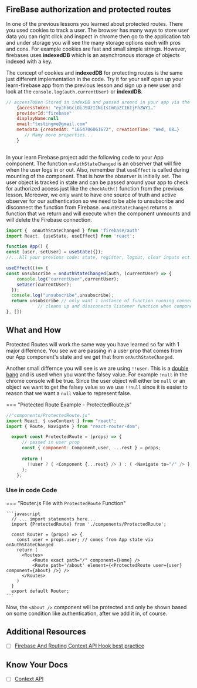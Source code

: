 
## FireBase authorization and protected routes

In one of the previous lessons you learned about protected routes. There you used cookies to track a user. The browser has many ways to store user data you can right click and inspect in chrome then go to the application tab and under storage  you will see the many storage options each with pros and cons. For example cookies are fast and small simple strings. However, firebases uses **indexedDB** which is an asynchronous storage of objects indexed with a key.

The concept of cookies and **indexedDB** for protecting routes is the same just different implementation in the code. Try it for your self open up your learn-firebase app from the previous lesson and sign up a new user and look at the `console.log(auth.currentUser)` or **indexdDB**. 

```javaScript
// accessToken Stored in indexDB and passed around in your app via the auth object from firebase and used in your code for authorization by calling built in firebase functions
    {accessToken: "eyJhbGciOiJSUzI1NiIsImtpZCI6IjFhZWY1…"
    providerId:"firebase"
    displayName:null
    email:"testingme@gmail.com"
    metadata:{createdAt: "1654706061672", creationTime: "Wed, 08…}
       // Many more properties...
    }
 

```
In your learn Firebase project add the following code to your App component. The function `onAuthStateChanged` is an observer that will fire when the user logs in or out. Also, remember that `useEffect` is called during mounting of the component. That is how the observer is initially set.  The user object is tracked in state and can be passed around your app to check for authorized access just like the `checkAuth()` function from the previous lesson. Moreover, we only want to have one source of truth and active observer for our authentication so we need to be able to unsubscribe and disconnect the function from Firebase. `onAuthStateChanged` returns a function that we return and will execute when the component unmounts and will delete the Firebase connection.   

```javaScript
import {  onAuthStateChanged } from 'firebase/auth'
import React, {useState, useEffect} from 'react';

function App() { 
const [user, setUser] = useState({});
//...All your previous code: state, register, logout, clear inputs ect...

useEffect(()=> {
const unsubscribe = onAuthStateChanged(auth, (currentUser) => {
    console.log("currentUser",currentUser);
    setUser(currentUser);
  });
  console.log("unsubscribe",unsubscribe);
  return unsubscribe // only want 1 instance of function running connected to database
            // cleans up and dissconects listener function when component is unmounted
}, [])
```

## What and How

Protected Routes will work the same way you have learned so far with 1 major difference. You see we are passing in a user prop that comes from our App component's state and we get that from `onAuthStateChanged`. 

Another small differnce you will see is we are using `!!user`. This is a [double bang](https://betterprogramming.pub/javascript-bang-bang-i-shot-you-down-use-of-double-bangs-in-javascript-7c9d94446054) and is used when you want the falsey value. For example `!null` in the chrome console will be true. Since the user object will either be `null` or an object we want to get the falsey value so we use `!!null` since it is easier to reason that we want a `null` value to represent false.

=== "Protected Route Example - ProtectedRoute.js"

```javascript
//"components/ProtectedRoute.js"
import React, { useContext } from "react";
import { Route, Navigate } from "react-router-dom";

  export const ProtectedRoute = (props) => {
      // passed in user prop
      const { component: Component,user, ...rest } = props;
  
      return ( 
        !!user ? ( <Component {...rest} /> ) : ( <Navigate to="/" /> )
      );
    };
```

### Use in code Code
=== "Router.js File with `ProtectedRoute` Function"

    ```javascript
      // ... import statements here...
      import {ProtectedRoute} from './components/ProtectedRoute';

      const Router = (props) => {
        const user = props.user; // comes from App state via onAuthStateChanged
        return (
          <Routes>
              <Route exact path="/" component={Home} />
              <Route path='/about' element={<ProtectedRoute user={user} component={about} />} />
          </Routes>
        )
      }
      export default Router;
    ```

Now, the `<About />` component will be protected and only be shown based on some condition like authentication, after we add it in, of course.


## Additional Resources

- [ ] [Firebase And Routing Context API Hook best practice](https://youtu.be/PKwu15ldZ7k?t=964)


## Know Your Docs

- [ ] [Context API](https://reactjs.org/docs/context.html)

